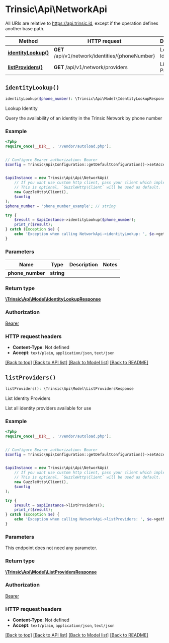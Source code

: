 # Trinsic\Api\NetworkApi

All URIs are relative to https://api.trinsic.id, except if the operation defines another base path.

| Method | HTTP request | Description |
| ------------- | ------------- | ------------- |
| [**identityLookup()**](NetworkApi.md#identityLookup) | **GET** /api/v1/network/identities/{phoneNumber} | Lookup Identity |
| [**listProviders()**](NetworkApi.md#listProviders) | **GET** /api/v1/network/providers | List Identity Providers |


## `identityLookup()`

```php
identityLookup($phone_number): \Trinsic\Api\Model\IdentityLookupResponse
```

Lookup Identity

Query the availability of an identity in the Trinsic Network by phone number

### Example

```php
<?php
require_once(__DIR__ . '/vendor/autoload.php');


// Configure Bearer authorization: Bearer
$config = Trinsic\Api\Configuration::getDefaultConfiguration()->setAccessToken('YOUR_ACCESS_TOKEN');


$apiInstance = new Trinsic\Api\Api\NetworkApi(
    // If you want use custom http client, pass your client which implements `GuzzleHttp\ClientInterface`.
    // This is optional, `GuzzleHttp\Client` will be used as default.
    new GuzzleHttp\Client(),
    $config
);
$phone_number = 'phone_number_example'; // string

try {
    $result = $apiInstance->identityLookup($phone_number);
    print_r($result);
} catch (Exception $e) {
    echo 'Exception when calling NetworkApi->identityLookup: ', $e->getMessage(), PHP_EOL;
}
```

### Parameters

| Name | Type | Description  | Notes |
| ------------- | ------------- | ------------- | ------------- |
| **phone_number** | **string**|  | |

### Return type

[**\Trinsic\Api\Model\IdentityLookupResponse**](../Model/IdentityLookupResponse.md)

### Authorization

[Bearer](../../README.md#Bearer)

### HTTP request headers

- **Content-Type**: Not defined
- **Accept**: `text/plain`, `application/json`, `text/json`

[[Back to top]](#) [[Back to API list]](../../README.md#endpoints)
[[Back to Model list]](../../README.md#models)
[[Back to README]](../../README.md)

## `listProviders()`

```php
listProviders(): \Trinsic\Api\Model\ListProvidersResponse
```

List Identity Providers

List all identity providers available for use

### Example

```php
<?php
require_once(__DIR__ . '/vendor/autoload.php');


// Configure Bearer authorization: Bearer
$config = Trinsic\Api\Configuration::getDefaultConfiguration()->setAccessToken('YOUR_ACCESS_TOKEN');


$apiInstance = new Trinsic\Api\Api\NetworkApi(
    // If you want use custom http client, pass your client which implements `GuzzleHttp\ClientInterface`.
    // This is optional, `GuzzleHttp\Client` will be used as default.
    new GuzzleHttp\Client(),
    $config
);

try {
    $result = $apiInstance->listProviders();
    print_r($result);
} catch (Exception $e) {
    echo 'Exception when calling NetworkApi->listProviders: ', $e->getMessage(), PHP_EOL;
}
```

### Parameters

This endpoint does not need any parameter.

### Return type

[**\Trinsic\Api\Model\ListProvidersResponse**](../Model/ListProvidersResponse.md)

### Authorization

[Bearer](../../README.md#Bearer)

### HTTP request headers

- **Content-Type**: Not defined
- **Accept**: `text/plain`, `application/json`, `text/json`

[[Back to top]](#) [[Back to API list]](../../README.md#endpoints)
[[Back to Model list]](../../README.md#models)
[[Back to README]](../../README.md)
